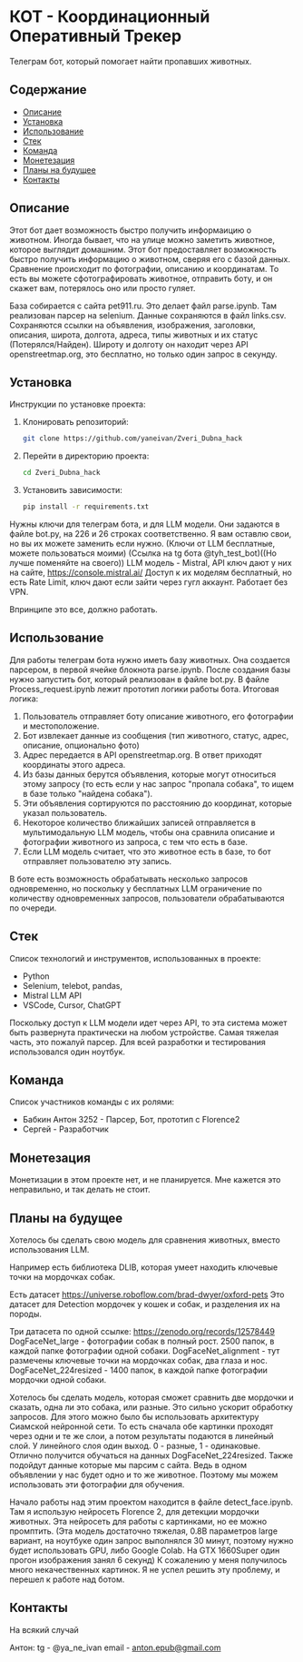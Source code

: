 # КОТ - Координационный Оперативный Трекер

Телеграм бот, который помогает найти пропавших животных.

## Содержание

- [Описание](#описание)
- [Установка](#установка)
- [Использование](#использование)
- [Стек](#Стек)
- [Команда](#команда)
- [Монетезация](#Монетезация)
- [Планы на будущее](#планы-на-будущее)
- [Контакты](#контакты)

## Описание

Этот бот дает возможность быстро получить информаицию о животном. Иногда бывает, что на улице можно заметить животное, которое выглядит домашним. Этот бот предоставляет возможность быстро получить информацию о животном, сверяя его с базой данных. 
Сравнение происходит по фотографии, описанию и координатам. То есть вы можете сфотографировать животное, отправить боту, и он скажет вам, потерялось оно или просто гуляет.

База собирается с сайта pet911.ru. Это делает файл parse.ipynb. Там реализован парсер на selenium. Данные сохраняются в файл links.csv. Сохраняются ссылки на объявления, изображения, заголовки, описания, широта, долгота, адреса, типы животных и их статус (Потерялся/Найден). Широту и долготу он находит через API openstreetmap.org, это бесплатно, но только один запрос в секунду.

## Установка

Инструкции по установке проекта:
1. Клонировать репозиторий:
   ```bash
   git clone https://github.com/yaneivan/Zveri_Dubna_hack
   ```
2. Перейти в директорию проекта:
   ```bash
   cd Zveri_Dubna_hack
   ```
3. Установить зависимости:
   ```bash
   pip install -r requirements.txt
   ```

Нужны ключи для телеграм бота, и для LLM модели. Они задаются в файле bot.py, на 226 и 26 строках соответственно. Я вам оставлю свои, но вы их можете заменить если нужно. (Ключи от LLM бесплатные, можете пользоваться моими)
(Ссылка на tg бота @tyh_test_bot)((Но лучше поменяйте на своего))
LLM модель - Mistral, API ключ дают у них на сайте, https://console.mistral.ai/ 
Доступ к их моделям бесплатный, но есть Rate Limit, ключ дают если зайти через гугл аккаунт. Работает без VPN. 

Впринципе это все, должно работать. 

## Использование

Для работы телеграм бота нужно иметь базу животных. Она создается парсером, в первой ячейке блокнота parse.ipynb.
После создания базы нужно запустить бот, который реализован в файле bot.py.
В файле Process_request.ipynb лежит прототип логики работы бота.
Итоговая логика:
1. Пользователь отправляет боту описание животного, его фотографии и местоположение.
2. Бот извлекает данные из сообщения (тип животного, статус, адрес, описание, опционально фото)
3. Адрес передается в API openstreetmap.org. В ответ приходят координаты этого адреса. 
4. Из базы данных берутся объявления, которые могут относиться этому запросу (то есть если у нас запрос "пропала собака", то ищем в базе только "найдена собака").
5. Эти объявления сортируются по расстоянию до координат, которые указал пользователь.
6. Некоторое количество ближайших записей отправляется в мультимодальную LLM модель, чтобы она сравнила описание и фотографии животного из запроса, с тем что есть в базе. 
7. Если LLM модель считает, что это животное есть в базе, то бот отправляет пользователю эту запись. 

В боте есть возможность обрабатывать несколько запросов одновременно, но поскольку у бесплатных LLM ограничение по количеству одновременных запросов, пользователи обрабатываются по очереди. 

## Стек

Список технологий и инструментов, использованных в проекте:
- Python
- Selenium, telebot, pandas, 
- Mistral LLM API
- VSCode, Cursor, ChatGPT

Поскольку доступ к LLM модели идет через API, то эта система может быть развернута практически на любом устройстве. Самая тяжелая часть, это пожалуй парсер. Для всей разработки и тестирования использовался один ноутбук. 

## Команда

Список участников команды с их ролями:
- Бабкин Антон 3252 - Парсер, Бот, прототип с Florence2
- Сергей - Разработчик

## Монетезация
Монетизации в этом проекте нет, и не планируется. 
Мне кажется это неправильно, и так делать не стоит. 

## Планы на будущее
Хотелось бы сделать свою модель для сравнения животных, вместо использования LLM. 

Например есть библиотека DLIB, которая умеет находить ключевые точки на мордочках собак.

Есть датасет https://universe.roboflow.com/brad-dwyer/oxford-pets 
Это датасет для Detection мордочек у кошек и собак, и разделения их на породы. 

Три датасета по одной ссылке: https://zenodo.org/records/12578449
DogFaceNet_large - фотографии собак в полный рост. 2500 папок, в каждой папке фотографии одной собаки. 
DogFaceNet_alignment - тут размечены ключевые точки на мордочках собак, два глаза и нос.
DogFaceNet_224resized - 1400 папок, в каждой папке фотографии мордочки одной собаки. 

Хотелось бы сделать модель, которая сможет сравнить две мордочки и сказать, одна ли это собака, или разные. Это сильно ускорит обработку запросов. 
Для этого можно было бы использовать архитектуру Сиамской нейронной сети. То есть сначала обе картинки проходят через одни и те же слои, а потом результаты подаются в линейный слой. У линейного слоя один выход. 0 - разные, 1 - одинаковые.
Отлично получится обучаться на данных DogFaceNet_224resized. 
Также подойдут данные которые мы парсим с сайта. Ведь в одном объявлении у нас будет одно и то же животное. Поэтому мы можем использовать эти фотографии для обучения. 

Начало работы над этим проектом находится в файле detect_face.ipynb.
Там я использую нейросеть Florence 2, для детекции мордочки животных. Эта нейросеть для работы с картинками, но ее можно промптить. 
(Эта модель достаточно тяжелая, 0.8B параметров large вариант, на ноутбуке один запрос выполнялся 30 минут, поэтому нужно будет использовать GPU, либо Google Colab. На GTX 1660Super один прогон изображения занял 6 секунд)
К сожалению у меня получилось много некачественных картинок. 
Я не успел решить эту проблему, и перешел к работе над ботом. 

## Контакты
На всякий случай

Антон:
tg - @ya_ne_ivan
email - anton.epub@gmail.com